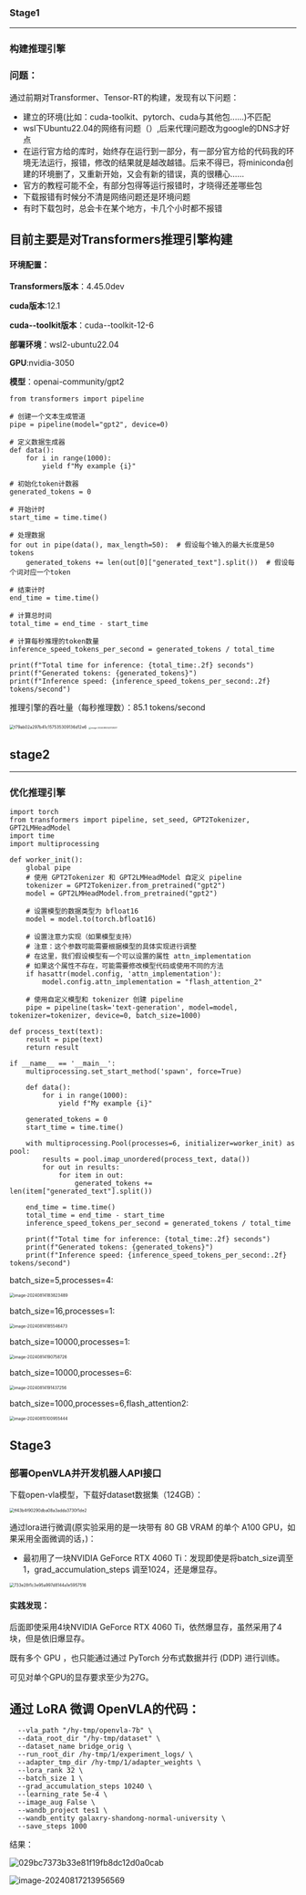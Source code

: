 

### Stage1

***

### 构建推理引擎

### 问题：

通过前期对Transformer、Tensor-RT的构建，发现有以下问题：

* 建立的环境(比如：cuda-toolkit、pytorch、cuda与其他包......)不匹配
* wsl下Ubuntu22.04的网络有问题（）,后来代理问题改为google的DNS才好点
* 在运行官方给的库时，始终存在运行到一部分，有一部分官方给的代码我的环境无法运行，报错，修改的结果就是越改越错。后来不得已，将miniconda创建的环境删了，又重新开始，又会有新的错误，真的很糟心......
* 官方的教程可能不全，有部分包得等运行报错时，才晓得还差哪些包
* 下载报错有时候分不清是网络问题还是环境问题
* 有时下载包时，总会卡在某个地方，卡几个小时都不报错

## 目前主要是对Transformers推理引擎构建

#### 环境配置：

**Transformers版本**：4.45.0dev

**cuda版本**:12.1

**cuda--toolkit版本**：cuda--toolkit-12-6

**部署环境**：wsl2-ubuntu22.04

**GPU**:nvidia-3050

**模型**：openai-community/gpt2

```import time
from transformers import pipeline

# 创建一个文本生成管道
pipe = pipeline(model="gpt2", device=0)

# 定义数据生成器
def data():
    for i in range(1000):
        yield f"My example {i}"

# 初始化token计数器
generated_tokens = 0

# 开始计时
start_time = time.time()

# 处理数据
for out in pipe(data(), max_length=50):  # 假设每个输入的最大长度是50 tokens
    generated_tokens += len(out[0]["generated_text"].split())  # 假设每个词对应一个token

# 结束计时
end_time = time.time()

# 计算总时间
total_time = end_time - start_time

# 计算每秒推理的token数量
inference_speed_tokens_per_second = generated_tokens / total_time

print(f"Total time for inference: {total_time:.2f} seconds")
print(f"Generated tokens: {generated_tokens}")
print(f"Inference speed: {inference_speed_tokens_per_second:.2f} tokens/second")
```

推理引擎的吞吐量（每秒推理数）：85.1 tokens/second

<img src=".\asset\2.0\f79ab02a297b41c157535309136d12e6.png" alt="f79ab02a297b41c157535309136d12e6" style="zoom: 50%;" />

<img src=".\asset\2.0\image-20240814143738017.png" alt="image-20240814143738017" style="zoom: 25%;" />

## stage2

***

### 优化推理引擎

```from transformers import pipeline
import torch
from transformers import pipeline, set_seed, GPT2Tokenizer, GPT2LMHeadModel
import time
import multiprocessing

def worker_init():
    global pipe
    # 使用 GPT2Tokenizer 和 GPT2LMHeadModel 自定义 pipeline
    tokenizer = GPT2Tokenizer.from_pretrained("gpt2")
    model = GPT2LMHeadModel.from_pretrained("gpt2")
    
    # 设置模型的数据类型为 bfloat16
    model = model.to(torch.bfloat16)
    
    # 设置注意力实现（如果模型支持）
    # 注意：这个参数可能需要根据模型的具体实现进行调整
    # 在这里，我们假设模型有一个可以设置的属性 attn_implementation
    # 如果这个属性不存在，可能需要修改模型代码或使用不同的方法
    if hasattr(model.config, 'attn_implementation'):
        model.config.attn_implementation = "flash_attention_2"
    
    # 使用自定义模型和 tokenizer 创建 pipeline
    pipe = pipeline(task='text-generation', model=model, tokenizer=tokenizer, device=0, batch_size=1000)

def process_text(text):
    result = pipe(text)
    return result

if __name__ == '__main__':
    multiprocessing.set_start_method('spawn', force=True)

    def data():
        for i in range(1000):
            yield f"My example {i}"

    generated_tokens = 0
    start_time = time.time()

    with multiprocessing.Pool(processes=6, initializer=worker_init) as pool:
        results = pool.imap_unordered(process_text, data())
        for out in results:
            for item in out:
                generated_tokens += len(item["generated_text"].split())

    end_time = time.time()
    total_time = end_time - start_time
    inference_speed_tokens_per_second = generated_tokens / total_time

    print(f"Total time for inference: {total_time:.2f} seconds")
    print(f"Generated tokens: {generated_tokens}")
    print(f"Inference speed: {inference_speed_tokens_per_second:.2f} tokens/second")
```

batch_size=5,processes=4:

<img src=".\asset\2.0\image-20240814183823489.png" alt="image-20240814183823489" style="zoom: 50%;" />

batch_size=16,processes=1:

<img src=".\asset\2.0\image-20240814185546473.png" alt="image-20240814185546473" style="zoom:50%;" />

batch_size=10000,processes=1:

<img src=".\asset\2.0\image-20240814190758726.png" alt="image-20240814190758726" style="zoom:50%;" />

batch_size=10000,processes=6:

<img src=".\asset\2.0\image-20240814191437256.png" alt="image-20240814191437256" style="zoom:50%;" />

batch_size=1000,processes=6,flash_attention2:

<img src=".\asset\2.0\image-20240815100955444.png" alt="image-20240815100955444" style="zoom:50%;" />

## Stage3

### 部署OpenVLA并开发机器人API接口

下载open-vla模型，下载好dataset数据集（124GB）：

<img src=".\asset\2.0\ff43b4f90290dba08a3adda3730f1de2.png" alt="ff43b4f90290dba08a3adda3730f1de2" style="zoom: 50%;" />

通过lora进行微调(原实验采用的是一块带有 80 GB VRAM 的单个 A100 GPU，如果采用全面微调的话，)：

* 最初用了一块NVIDIA GeForce RTX 4060 Ti：发现即使是将batch_size调至1，grad_accumulation_steps 调至1024，还是爆显存。

<img src=".\asset\2.0\733e28f1c3e95a997d8144a1e5957516.png" alt="733e28f1c3e95a997d8144a1e5957516" style="zoom:50%;" />

#### 实践发现：

后面即使采用4块NVIDIA GeForce RTX 4060 Ti，依然爆显存，虽然采用了4块，但是依旧爆显存。

既有多个 GPU ，也只能通过通过 PyTorch 分布式数据并行 (DDP) 进行训练。

可见对单个GPU的显存要求至少为27G。

## 通过 LoRA 微调 OpenVLA的代码：

```torchrun --standalone --nproc-per-node 1 vla-scripts/finetune.py \
  --vla_path "/hy-tmp/openvla-7b" \
  --data_root_dir "/hy-tmp/dataset" \
  --dataset_name bridge_orig \
  --run_root_dir /hy-tmp/1/experiment_logs/ \
  --adapter_tmp_dir /hy-tmp/1/adapter_weights \
  --lora_rank 32 \
  --batch_size 1 \
  --grad_accumulation_steps 10240 \
  --learning_rate 5e-4 \
  --image_aug False \
  --wandb_project tes1 \
  --wandb_entity galaxry-shandong-normal-university \
  --save_steps 1000
```

结果：

![029bc7373b33e81f19fb8dc12d0a0cab](.\asset\2.0\029bc7373b33e81f19fb8dc12d0a0cab.png)

![image-20240817213956569](.\asset\2.0\image-20240817213956569.png)


